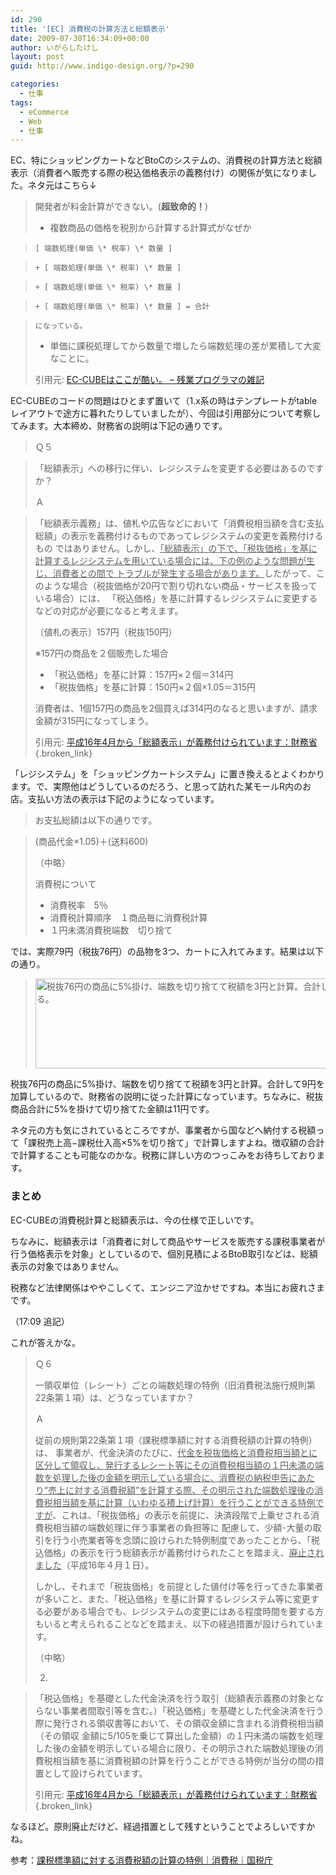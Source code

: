 ```yaml
---
id: 290
title: '[EC] 消費税の計算方法と総額表示'
date: 2009-07-30T16:34:09+00:00
author: いがらしたけし
layout: post
guid: http://www.indigo-design.org/?p=290

categories:
  - 仕事
tags:
  - eCommerce
  - Web
  - 仕事
---
```

EC、特にショッピングカートなどBtoCのシステムの、消費税の計算方法と総額表示（消費者へ販売する際の税込価格表示の義務付け）の関係が気になりました。ネタ元はこちら↓

> 開発者が料金計算ができない。(**超致命的！**)
> 
>   * 複数商品の価格を税別から計算する計算式がなぜか
  
>     [ 端数処理(単価 \* 税率) \* 数量 ]
  
>     + [ 端数処理(単価 \* 税率) \* 数量 ]
  
>     + [ 端数処理(単価 \* 税率) \* 数量 ]
  
>     + [ 端数処理(単価 \* 税率) \* 数量 ] = 合計
  
>     になっている。
>   * 単価に課税処理してから数量で増したら端数処理の差が累積して大変なことに。
> 
> 引用元: [EC-CUBEはここが酷い。 &#8211; 残業プログラマの雑記](http://d.hatena.ne.jp/zan-gyo/20090602/1243923480)

<!--more-->EC-CUBEのコードの問題はひとまず置いて（1.x系の時はテンプレートがtableレイアウトで途方に暮れたりしていましたが）、今回は引用部分について考察してみます。大本締め、財務省の説明は下記の通りです。

> Ｑ５
  
> 「総額表示」への移行に伴い、レジシステムを変更する必要はあるのですか？
> 
> Ａ
  
> 「総額表示義務」は、値札や広告などにおいて「消費税相当額を含む支払総額」の表示を義務付けるものであってレジシステムの変更を義務付けるもの ではありません。しかし、<span style="text-decoration: underline">「総額表示」の下で、「税抜価格」を基に計算するレジシステムを用いている場合には、下の例のような問題が生じ、消費者との間で トラブルが発生する場合があります。</span>したがって、このような場合（税抜価格が20円で割り切れない商品・サービスを扱っている場合）には、 「税込価格」を基に計算するレジシステムに変更するなどの対応が必要になると考えます。
> 
> 〔値札の表示〕157円（税抜150円）
> 
> ※157円の商品を２個販売した場合
> 
>   * 「税込価格」を基に計算：157円×２個＝314円
>   * 「税抜価格」を基に計算：150円×２個×1.05＝315円
> 
> 消費者は、1個157円の商品を2個買えば314円のなると思いますが、請求金額が315円になってしまう。
> 
> 引用元: [平成16年4月から「総額表示」が義務付けられています：財務省](http://www.mof.go.jp/jouhou/syuzei/siryou/sougakuhyoji/sougakuhyoji.htm){.broken_link}

「レジシステム」を「ショッピングカートシステム」に置き換えるとよくわかります。で、実際他はどうしているのだろう、と思って訪れた某モールR内のお店。支払い方法の表示は下記のようになっています。

> お支払総額は以下の通りです。
  
> (商品代金×1.05)＋(送料600)
> 
> （中略）
> 
> 消費税について
> 
>   * 消費税率　5％
>   * 消費税計算順序　１商品毎に消費税計算
>   * １円未満消費税端数　切り捨て

では、実際79円（税抜76円）の品物を3つ、カートに入れてみます。結果は以下の通り。

> <img class="size-full wp-image-294" src="http://www.indigo-design.org/blog/wp-content/uploads/2009/07/090730_shoppingcart.gif" alt="税抜76円の商品に5%掛け、端数を切り捨てて税額を3円と計算。合計して9円を加算している。" width="600" height="144" />

税抜76円の商品に5%掛け、端数を切り捨てて税額を3円と計算。合計して9円を加算しているので、財務省の説明に従った計算になっています。ちなみに、税抜商品合計に5%を掛けて切り捨てた金額は11円です。

ネタ元の方も気にされているところですが、事業者から国などへ納付する税額って「課税売上高−課税仕入高×5%を切り捨て」で計算しますよね。徴収額の合計で計算することも可能なのかな。税務に詳しい方のつっこみをお待ちしております。

### まとめ

EC-CUBEの消費税計算と総額表示は、今の仕様で正しいです。

ちなみに、総額表示は「<span>消費者に対して商品やサービスを販売する課税事業者が行う価格表示を対象」としているので、個別見積によるBtoB取引などは、総額表示の対象ではありません。</span>

税務など法律関係はややこしくて、エンジニア泣かせですね。本当にお疲れさまです。

（17:09 追記）

これが答えかな。

> Ｑ６
> 
> 一領収単位（レシート）ごとの端数処理の特例（旧消費税法施行規則第22条第１項）は、どうなっていますか？
> 
> Ａ
> 
> 従前の規則第22条第１項（課税標準額に対する消費税額の計算の特例）は、 事業者が、代金決済のたびに、<span style="text-decoration: underline">代金を税抜価格と消費税相当額とに区分して領収し、発行するレシート等にその消費税相当額の１円未満の端数を処理した後の金額を明示している場合に、消費税の納税申告にあたり“売上に対する消費税額”を計算する際、その明示された端数処理後の消費税相当額を基に計算（いわゆる積上げ計算）を行うことができる特例ですが</span>、これは、「税抜価格」の表示を前提に、決済段階で上乗せされる消費税相当額の端数処理に伴う事業者の負担等に 配慮して、少額･大量の取引を行う小売業者等を念頭に設けられた特例制度であったことから、「税込価格」の表示を行う総額表示が義務付けられたことを踏まえ、<span style="text-decoration: underline">廃止されました</span>（平成16年４月１日）。
> 
> しかし、それまで「税抜価格」を前提とした値付け等を行ってきた事業者が多いこと、また、「税込価格」を基に計算するレジシステム等に変更する必要がある場合でも、レジシステムの変更にはある程度時間を要する方もいると考えられることなどを踏まえ、以下の経過措置が設けられています。
> 
> （中略）
> 
> 2.
  
> 「税込価格」を基礎とした代金決済を行う取引（総額表示義務の対象とならない事業者間取引等を含む。）「税込価格」を基礎とした代金決済を行う際に発行される領収書等において、その領収金額に含まれる消費税相当額（その領収 金額に5/105を乗じて算出した金額）の１円未満の端数を処理した後の金額を明示している場合に限り、その明示された端数処理後の消費税相当額を基に消費税額の計算を行うことができる特例が当分の間の措置として設けられています。
> 
> 引用元: [平成16年4月から「総額表示」が義務付けられています：財務省](http://www.mof.go.jp/jouhou/syuzei/siryou/sougakuhyoji/sougakuhyoji.htm){.broken_link}

なるほど。原則廃止だけど、経過措置として残すということでよろしいですかね。

参考：[課税標準額に対する消費税額の計算の特例｜消費税｜国税庁](http://www.nta.go.jp/taxanswer/shohi/6383.htm)
